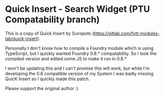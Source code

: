 # Quick Insert - Search Widget (PTU Compatability branch)
This is a copy of Quick Insert by Sunspots (https://gitlab.com/fvtt-modules-lab/quick-insert). 

Personally I don't know how to compile a Foundry module which is using TypeScript, but I quickly wanted Foundry 0.8.* compatability. 
So I took the compiled version and edited some JS to make it run in 0.8.*

I won't be updating this and I can't promise this will work, but while I'm developing the 0.8 compatible version of my System I was badly missing QuicK Insert so I quickly made this patch.

Please support the original author :)
